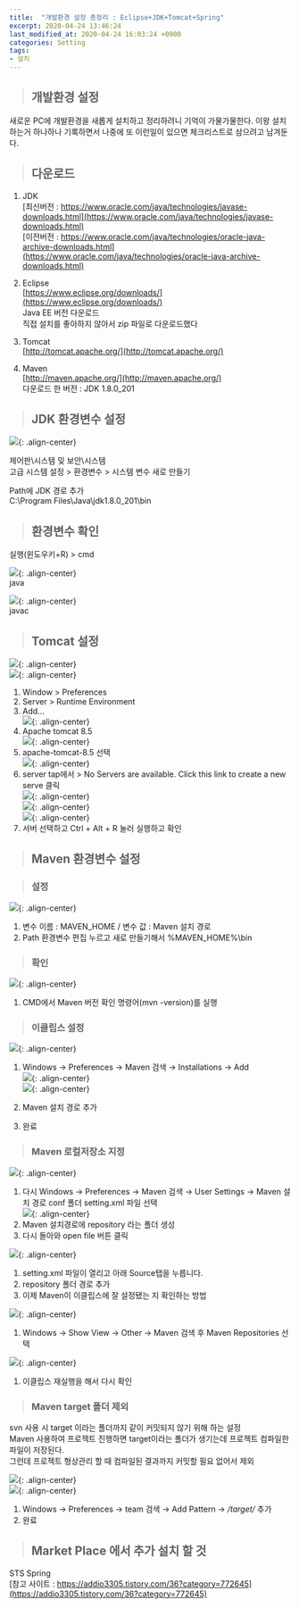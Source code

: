 ```yaml
---
title:  "개발환경 설정 총정리 : Eclipse+JDK+Tomcat+Spring"
excerpt: 2020-04-24 13:46:24
last_modified_at: 2020-04-24 16:03:24 +0900
categories: Setting
tags:
- 설치
---
```


>## 개발환경 설정

새로운 PC에 개발환경을 새롭게 설치하고 정리하려니 기억이 가물가물한다.
이왕 설치하는거 하나하나 기록하면서 나중에 또 이런일이 있으면 체크리스트로 삼으려고 남겨둔다.


>## 다운로드

1. JDK  
  [최신버전 : https://www.oracle.com/java/technologies/javase-downloads.html](https://www.oracle.com/java/technologies/javase-downloads.html)  
  [이전버전 : https://www.oracle.com/java/technologies/oracle-java-archive-downloads.html](https://www.oracle.com/java/technologies/oracle-java-archive-downloads.html)  

1. Eclipse  
  [https://www.eclipse.org/downloads/](https://www.eclipse.org/downloads/)  
  Java EE 버전 다운로드  
  직접 설치를 좋아하지 않아서 zip 파일로 다운로드했다  

1. Tomcat  
  [http://tomcat.apache.org/](http://tomcat.apache.org/)  

1. Maven  
  [http://maven.apache.org/](http://maven.apache.org/)  
  다운로드 한 버전 : JDK 1.8.0_201  


>## JDK 환경변수 설정

![](/assets/images/set/set_12.JPG){: .align-center}

제어판\시스템 및 보안\시스템  
고급 시스템 설정 > 환경변수 > 시스템 변수 새로 만들기

Path에 JDK 경로 추가  
C:\Program Files\Java\jdk1.8.0_201\bin  


>## 환경변수 확인  

실행(윈도우키+R) > cmd  

![](/assets/images/set/set_02.JPG){: .align-center}  
java  

![](/assets/images/set/set_03.JPG){: .align-center}  
javac  


>## Tomcat 설정  

![](/assets/images/set/set_04.JPG){: .align-center}  
![](/assets/images/set/set_05.JPG){: .align-center}  
1. Window > Preferences  
1. Server > Runtime Environment  
1. Add...  
![](/assets/images/set/set_06.JPG){: .align-center}  
1. Apache tomcat 8.5  
![](/assets/images/set/set_07.JPG){: .align-center}  
1. apache-tomcat-8.5 선택  
![](/assets/images/set/set_08.JPG){: .align-center}  
1. server tap에서 > No Servers are available. Click this link to create a new serve 클릭  
![](/assets/images/set/set_09.JPG){: .align-center}  
![](/assets/images/set/set_10.JPG){: .align-center}  
![](/assets/images/set/set_11.JPG){: .align-center}  
1. 서버 선택하고 Ctrl + Alt + R 눌러 실행하고 확인  


>## Maven 환경변수 설정  

>### 설정  

![](/assets/images/set/set_13.JPG){: .align-center}  
1. 변수 이름 : MAVEN_HOME / 변수 값 : Maven 설치 경로  
1. Path 환경변수 편집 누르고 새로 만들기해서 %MAVEN_HOME%\bin  

>### 확인  

![](/assets/images/set/set_14.JPG){: .align-center}  
1. CMD에서 Maven 버전 확인 명령어(mvn -version)를 실행  

>### 이클립스 설정  

![](/assets/images/set/set_15.JPG){: .align-center}  
1. Windows → Preferences → Maven 검색 → Installations → Add  
![](/assets/images/set/set_16.JPG){: .align-center}  
![](/assets/images/set/set_17.JPG){: .align-center}  
  
1. Maven 설치 경로 추가  
1. 완료  


>### Maven 로컬저장소 지정  

![](/assets/images/set/set_18.JPG){: .align-center}  
1. 다시 Windows → Preferences → Maven 검색 → User Settings → Maven 설치 경로 conf 폴더 setting.xml 파일 선택  
![](/assets/images/set/set_19.JPG){: .align-center}  
1. Maven 설치경로에 repository 라는 폴더 생성  
1. 다시 돌아와 open file 버튼 클릭  

![](/assets/images/set/set_20.JPG){: .align-center}  
1. setting.xml 파일이 열리고 아래 Source탭을 누릅니다.  
1. <localRepository> repository 폴더 경로 </localRepository> 추가  
1. 이제 Maven이 이클립스에 잘 설정됐는 지 확인하는 방법  

![](/assets/images/set/set_21.JPG){: .align-center}  
1. Windows → Show View → Other → Maven 검색 후 Maven Repositories 선택  

![](/assets/images/set/set_22.JPG){: .align-center}  
1. 이클립스 재실행을 해서 다시 확인  


>### Maven target 폴더 제외  

svn 사용 시 target 이라는 폴더까지 같이 커밋되지 않기 위해 하는 설정  
Maven 사용하여 프로젝트 진행하면 target이라는 폴더가 생기는데 프로젝트 컴파일한 파일이 저장된다.  
그런데 프로젝트 형상관리 할 때 컴파일된 결과까지 커밋할 필요 없어서 제외  


![](/assets/images/set/set_23.JPG){: .align-center}  
![](/assets/images/set/set_24.JPG){: .align-center}  
1. Windows → Preferences → team 검색 → Add Pattern → */target/* 추가  
2. 완료  


>## Market Place 에서 추가 설치 할 것

STS Spring  
[참고 사이트 : https://addio3305.tistory.com/36?category=772645](https://addio3305.tistory.com/36?category=772645)
